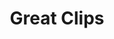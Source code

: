 ---
title: "Great Clips"
url: /hillsboro/great-clips-southeast-tualatin-valley-highway/
shop: Friseur
---